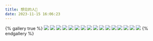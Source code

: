 ```yaml
---
title: 想见的人🥰
date: 2023-11-15 16:06:23
---
```


{% gallery true %}
![](https://www.yellowwei.cn/img/people/1.jpg)
![](https://www.yellowwei.cn/img/people/2.jpg)
![](https://www.yellowwei.cn/img/people/3.jpg)
![](https://www.yellowwei.cn/img/people/4.jpg)
![](https://www.yellowwei.cn/img/people/5.jpg)
![](https://www.yellowwei.cn/img/people/6.jpg)
![](https://www.yellowwei.cn/img/people/7.jpg)
![](https://www.yellowwei.cn/img/people/8.jpg)
![](https://www.yellowwei.cn/img/people/9.jpg)
![](https://www.yellowwei.cn/img/people/10.jpg)
![](https://www.yellowwei.cn/img/people/11.jpg)
![](https://www.yellowwei.cn/img/people/12.jpg)
![](https://www.yellowwei.cn/img/people/13.jpg)
![](https://www.yellowwei.cn/img/people/14.jpg)
![](https://www.yellowwei.cn/img/people/15.jpg)
![](https://www.yellowwei.cn/img/people/16.jpg)
{% endgallery %}
